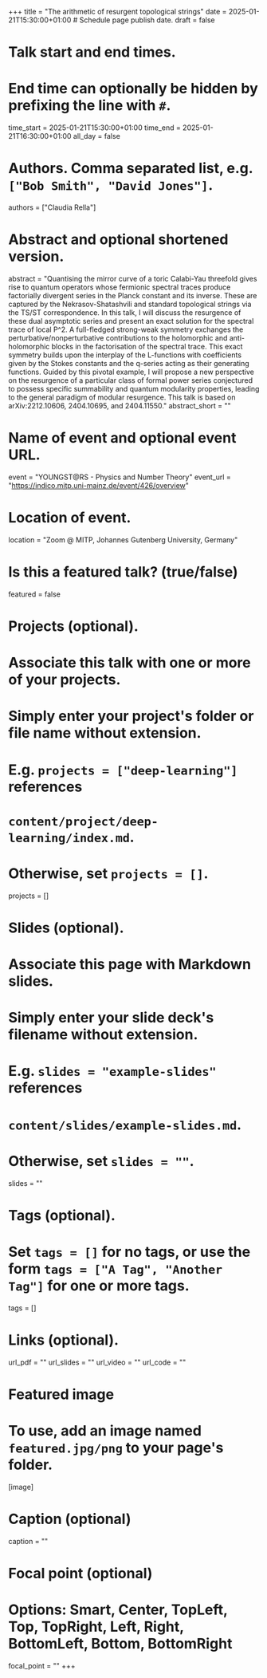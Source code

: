 +++
title = "The arithmetic of resurgent topological strings"
date = 2025-01-21T15:30:00+01:00  # Schedule page publish date.
draft = false

# Talk start and end times.
#   End time can optionally be hidden by prefixing the line with `#`.
time_start = 2025-01-21T15:30:00+01:00
time_end = 2025-01-21T16:30:00+01:00
all_day = false

# Authors. Comma separated list, e.g. `["Bob Smith", "David Jones"]`.
authors = ["Claudia Rella"]

# Abstract and optional shortened version.
abstract = "Quantising the mirror curve of a toric Calabi-Yau threefold gives rise to quantum operators whose fermionic spectral traces produce factorially divergent series in the Planck constant and its inverse. These are captured by the Nekrasov-Shatashvili and standard topological strings via the TS/ST correspondence. In this talk, I will discuss the resurgence of these dual asymptotic series and present an exact solution for the spectral trace of local P^2. A full-fledged strong-weak symmetry exchanges the perturbative/nonperturbative contributions to the holomorphic and anti-holomorphic blocks in the factorisation of the spectral trace. This exact symmetry builds upon the interplay of the L-functions with coefficients given by the Stokes constants and the q-series acting as their generating functions. Guided by this pivotal example, I will propose a new perspective on the resurgence of a particular class of formal power series conjectured to possess specific summability and quantum modularity properties, leading to the general paradigm of modular resurgence. This talk is based on arXiv:2212.10606, 2404.10695, and 2404.11550."
abstract_short = ""

# Name of event and optional event URL.
event = "YOUNGST@RS - Physics and Number Theory"
event_url = "https://indico.mitp.uni-mainz.de/event/426/overview"

# Location of event.
location = "Zoom @ MITP, Johannes Gutenberg University, Germany"

# Is this a featured talk? (true/false)
featured = false

# Projects (optional).
#   Associate this talk with one or more of your projects.
#   Simply enter your project's folder or file name without extension.
#   E.g. `projects = ["deep-learning"]` references 
#   `content/project/deep-learning/index.md`.
#   Otherwise, set `projects = []`.
projects = []

# Slides (optional).
#   Associate this page with Markdown slides.
#   Simply enter your slide deck's filename without extension.
#   E.g. `slides = "example-slides"` references 
#   `content/slides/example-slides.md`.
#   Otherwise, set `slides = ""`.
slides = ""

# Tags (optional).
#   Set `tags = []` for no tags, or use the form `tags = ["A Tag", "Another Tag"]` for one or more tags.
tags = []

# Links (optional).
url_pdf = ""
url_slides = ""
url_video = ""
url_code = ""

# Featured image
# To use, add an image named `featured.jpg/png` to your page's folder. 
[image]
  # Caption (optional)
  caption = ""

  # Focal point (optional)
  # Options: Smart, Center, TopLeft, Top, TopRight, Left, Right, BottomLeft, Bottom, BottomRight
  focal_point = ""
+++
